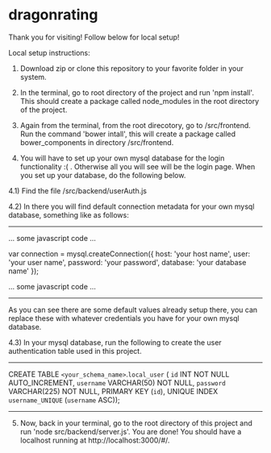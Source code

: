 # dragonrating

Thank you for visiting! Follow below for local setup! 

Local setup instructions:

1) Download zip or clone this repository to your favorite folder in your system. 

2) In the terminal, go to root directory of the project and run 'npm install'. This should create a package called node_modules in the root directory of the project. 

3) Again from the terminal, from the root direcotory, go to <root>/src/frontend. Run the command 'bower intall', this will create a package called bower_components in directory <root>/src/frontend. 

4) You will have to set up your own mysql database for the login functionality :( . Otherwise all you will see will be the login page. When you set up your database, do the following below. 
  
  4.1) Find the file <root>/src/backend/userAuth.js
  
  4.2) In there you will find default connection metadata for your own mysql database, something like as follows:
  
  __________________________________________________
  ... some javascript code ...
  
  var connection = mysql.createConnection({
    host: 'your host name',
    user: 'your user name',
    password: 'your password',
    database: 'your database name'
  });
  
  ... some javascript code ... 
   ___________________________________________________
   
   As you can see there are some default values already setup there, you can replace these with whatever credentials
   you have for your own mysql database. 
   
   
   4.3) In your mysql database, run the following to create the user authentication table used in this
   project. 
   ___________________________________________________
   
   CREATE TABLE `<your_schema_name>`.`local_user` (
  `id` INT NOT NULL AUTO_INCREMENT,
  `username` VARCHAR(50) NOT NULL,
  `password` VARCHAR(225) NOT NULL,
  PRIMARY KEY (`id`),
  UNIQUE INDEX `username_UNIQUE` (`username` ASC));
   ___________________________________________________

5) Now, back in your terminal, go to the root directory of this project and run 'node src/backend/server.js'. You are done! You should have a localhost running at http://localhost:3000/#/. 
